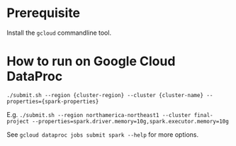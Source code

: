 # Prerequisite 
Install the `gcloud` commandline tool.

# How to run on Google Cloud DataProc
`./submit.sh --region {cluster-region} --cluster {cluster-name} --properties={spark-properties}`

E.g. `./submit.sh --region northamerica-northeast1 --cluster final-project --properties=spark.driver.memory=10g,spark.executor.memory=10g`

See `gcloud dataproc jobs submit spark --help` for more options.
